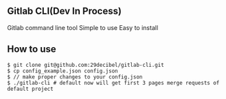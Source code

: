 ## Gitlab CLI(Dev In Process)
Gitlab command line tool
Simple to use
Easy to install

## How to use
```
$ git clone git@github.com:29decibel/gitlab-cli.git
$ cp config_example.json config.json
$ // make proper changes to your config.json
$ ./gitlab-cli # default now will get first 3 pages merge requests of default project
```

